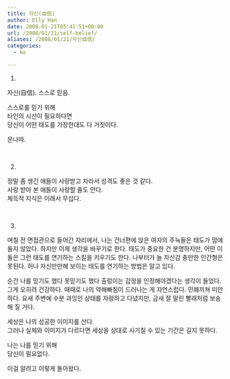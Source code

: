 ```yaml
---
title: 자신(自信)
author: Elly Han
date: 2008-01-21T05:41:51+00:00
url: /2008/01/21/self-belief/
aliases: /2008/01/21/자신自信/
categories:
  - ko

---
```

1.

자신(自信). 스스로 믿음.

스스로를 믿기 위해  
타인의 시선이 필요하다면  
당신이 어떤 태도를 가장한대도 다 거짓이다.

몬나따.

 

2.

정말 좀 생긴 애들이 사랑받고 자라서 성격도 좋은 것 같다.  
사랑 받아 본 애들이 사랑할 줄도 안다.  
체득적 지식은 이래서 무섭다.

 

3.

며칠 전 면접관으로 들어간 자리에서, 나는 건너편에 앉은 여자의 주눅들은 태도가 맘에 들지 않았다. 하지만 이제 생각을 바꾸기로 한다. 태도가 중요한 건 분명하지만, 어떤 이들은 그런 태도를 연기하는 스킬을 키우기도 한다. 나부터가 늘 자신감 충만한 인간형은 못된다. 허나 자신만만해 보이는 태도를 연기하는 방법은 알고 있다.  

순간 나를 믿기도 했다 못믿기도 했다 출렁이는 감정을 인정해야겠다는 생각이 들었다. 그게 오히려 건강하다. 때때로 나의 약해빠짐이 드러나는 게 자연스럽다. 민폐끼쳐 미안하다. 요새 주변에 수분 과잉인 상태를 자랑하고 다녔지만, 금새 잘 말린 빨래처럼 보송해 질 거다.

세상은 나의 성공한 이미지를 산다.  
그러나 실체와 이미지가 다르다면 세상을 상대로 사기칠 수 있는 기간은 길지 못하다.

나는 나를 믿기 위해  
당신이 필요없다. 

이걸 알려고 이렇게 돌아왔다.